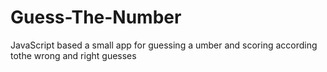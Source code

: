 # Guess-The-Number
JavaScript based a small app for guessing a umber and scoring according tothe wrong and right guesses
